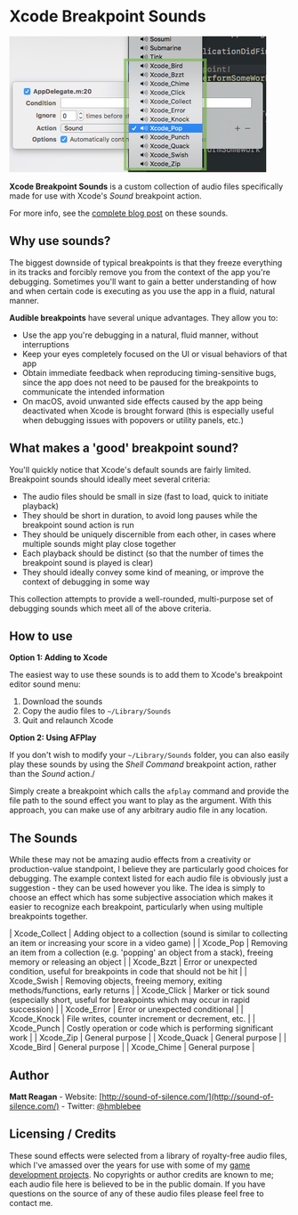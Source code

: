 # Xcode Breakpoint Sounds

![Sounds](/xcode_debug_sounds.png?raw=true "Sounds")

**Xcode Breakpoint Sounds** is a custom collection of audio files specifically made for use with Xcode's _Sound_ breakpoint action.

For more info, see the [complete blog post](http://sound-of-silence.com/?article=20170306) on these sounds.

## Why use sounds?

The biggest downside of typical breakpoints is that they freeze everything in its tracks and forcibly remove you from the context of the app you're debugging. Sometimes you'll want to gain a better understanding of how and when certain code is executing as you use the app in a fluid, natural manner.

**Audible breakpoints** have several unique advantages. They allow you to:

- Use the app you're debugging in a natural, fluid manner, without interruptions
- Keep your eyes completely focused on the UI or visual behaviors of that app
- Obtain immediate feedback when reproducing timing-sensitive bugs, since the app does not need to be paused for the breakpoints to communicate the intended information
- On macOS, avoid unwanted side effects caused by the app being deactivated when Xcode is brought forward (this is especially useful when debugging issues with popovers or utility panels, etc.)

## What makes a 'good' breakpoint sound?

You'll quickly notice that Xcode's default sounds are fairly limited. Breakpoint sounds should ideally meet several criteria:

- The audio files should be small in size (fast to load, quick to initiate playback)
- They should be short in duration, to avoid long pauses while the breakpoint sound action is run
- They should be uniquely discernible from each other, in cases where multiple sounds might play close together
- Each playback should be distinct (so that the number of times the breakpoint sound is played is clear)
- They should ideally convey some kind of meaning, or improve the context of debugging in some way

This collection attempts to provide a well-rounded, multi-purpose set of debugging sounds which meet all of the above criteria.

## How to use

**Option 1: Adding to Xcode**

The easiest way to use these sounds is to add them to Xcode's breakpoint editor sound menu:

1. Download the sounds
2. Copy the audio files to `~/Library/Sounds`
3. Quit and relaunch Xcode

**Option 2: Using AFPlay**

If you don't wish to modify your `~/Library/Sounds` folder, you can also easily play these sounds by using the _Shell Command_ breakpoint action, rather than the _Sound_ action./

Simply create a breakpoint which calls the `afplay` command and provide the file path to the sound effect you want to play as the argument. With this approach, you can make use of any arbitrary audio file in any location.

## The Sounds


While these may not be amazing audio effects from a creativity or production-value standpoint, I believe they are particularly good choices for debugging. The example context listed for each audio file is obviously just a suggestion - they can be used however you like. The idea is simply to choose an effect which has some subjective association which makes it easier to recognize each breakpoint, particularly when using multiple breakpoints together. 

| Xcode_Collect | Adding object to a collection (sound is similar to collecting an item or increasing your score in a video game) |
| Xcode_Pop | Removing an item from a collection (e.g. 'popping' an object from a stack), freeing memory or releasing an object |
| Xcode_Bzzt | Error or unexpected condition, useful for breakpoints in code that should not be hit |
| Xcode_Swish | Removing objects, freeing memory, exiting methods/functions, early returns |
| Xcode_Click | Marker or tick sound (especially short, useful for breakpoints which may occur in rapid succession) |
| Xcode_Error | Error or unexpected conditional |
| Xcode_Knock | File writes, counter increment or decrement, etc. |
| Xcode_Punch | Costly operation or code which is performing significant work |
| Xcode_Zip | General purpose |
| Xcode_Quack | General purpose |
| Xcode_Bird | General purpose |
| Xcode_Chime | General purpose |

## Author

**Matt Reagan** - Website: [http://sound-of-silence.com/](http://sound-of-silence.com/) - Twitter: [@hmblebee](https://twitter.com/hmblebee)

## Licensing / Credits

These sound effects were selected from a library of royalty-free audio files, which I've amassed over the years for use with some of my [game development projects](http://sound-of-silence.com/?page=gamedev). No copyrights or author credits are known to me; each audio file here is believed to be in the public domain. If you have questions on the source of any of these audio files please feel free to contact me.

